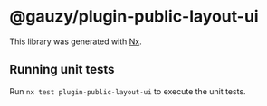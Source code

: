 # @gauzy/plugin-public-layout-ui

This library was generated with [Nx](https://nx.dev).

## Running unit tests

Run `nx test plugin-public-layout-ui` to execute the unit tests.
